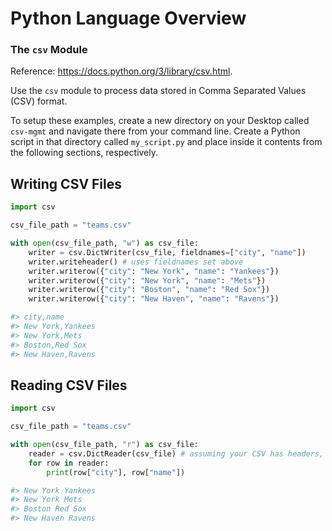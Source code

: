 # Python Language Overview

### The `csv` Module

Reference: https://docs.python.org/3/library/csv.html.

Use the `csv` module to process data stored in Comma Separated Values (CSV) format.

To setup these examples, create a new directory on your Desktop called `csv-mgmt` and navigate there from your command line. Create a Python script in that directory called `my_script.py` and place inside it contents from the following sections, respectively.

## Writing CSV Files

```python
import csv

csv_file_path = "teams.csv"

with open(csv_file_path, "w") as csv_file:
    writer = csv.DictWriter(csv_file, fieldnames=["city", "name"])
    writer.writeheader() # uses fieldnames set above
    writer.writerow({"city": "New York", "name": "Yankees"})
    writer.writerow({"city": "New York", "name": "Mets"})
    writer.writerow({"city": "Boston", "name": "Red Sox"})
    writer.writerow({"city": "New Haven", "name": "Ravens"})

#> city,name
#> New York,Yankees
#> New York,Mets
#> Boston,Red Sox
#> New Haven,Ravens
```

## Reading CSV Files

```python
import csv

csv_file_path = "teams.csv"

with open(csv_file_path, "r") as csv_file:
    reader = csv.DictReader(csv_file) # assuming your CSV has headers, otherwise... csv.reader(csv_file)
    for row in reader:
        print(row["city"], row["name"])

#> New York Yankees
#> New York Mets
#> Boston Red Sox
#> New Haven Ravens
```

